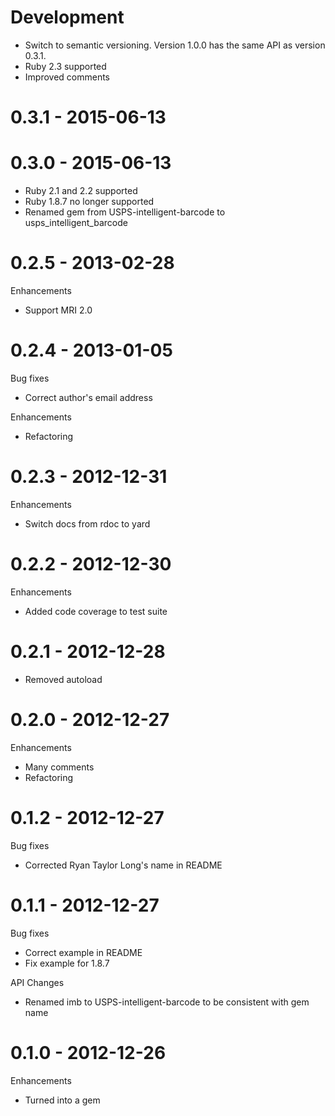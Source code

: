 # Development

* Switch to semantic versioning.  Version 1.0.0 has the same API as
  version 0.3.1.
* Ruby 2.3 supported
* Improved comments

# 0.3.1 - 2015-06-13
# 0.3.0 - 2015-06-13

* Ruby 2.1 and 2.2 supported
* Ruby 1.8.7 no longer supported
* Renamed gem from USPS-intelligent-barcode to usps_intelligent_barcode
	
# 0.2.5 - 2013-02-28

Enhancements

* Support MRI 2.0

# 0.2.4 - 2013-01-05

Bug fixes

* Correct author's email address

Enhancements

* Refactoring

# 0.2.3 - 2012-12-31

Enhancements

* Switch docs from rdoc to yard

# 0.2.2 - 2012-12-30

Enhancements

* Added code coverage to test suite

# 0.2.1 - 2012-12-28

* Removed autoload

# 0.2.0 - 2012-12-27

Enhancements

* Many comments
* Refactoring

# 0.1.2 - 2012-12-27

Bug fixes

* Corrected Ryan Taylor Long's name in README

# 0.1.1 - 2012-12-27

Bug fixes

* Correct example in README
* Fix example for 1.8.7

API Changes

* Renamed imb to USPS-intelligent-barcode to be consistent with gem name

# 0.1.0 - 2012-12-26

Enhancements

* Turned into a gem
